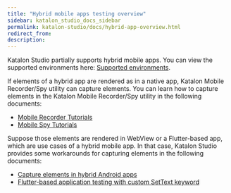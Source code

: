 ```yaml
---
title: "Hybrid mobile apps testing overview" 
sidebar: katalon_studio_docs_sidebar
permalink: katalon-studio/docs/hybrid-app-overview.html 
redirect_from:
description: 
---
```


Katalon Studio partially supports hybrid mobile apps. You can view the supported environments here: [Supported environments](https://docs.katalon.com/katalon-studio/docs/supported-environments.html#mobile).

If elements of a hybrid app are rendered as in a native app, Katalon Mobile Recorder/Spy utility can capture elements. You can learn how to capture elements in the Katalon Mobile Recorder/Spy utility in the following documents: 

- [Mobile Recorder Tutorials](https://docs.katalon.com/katalon-studio/docs/mobile-recorder-tutorials.html)
- [Mobile Spy Tutorials](https://docs.katalon.com/katalon-studio/docs/spy-mobile-utility.html)

Suppose those elements are rendered in WebView or a Flutter-based app, which are use cases of a hybrid mobile app. In that case, Katalon Studio provides some workarounds for capturing elements in the following documents:

- [Capture elements in hybrid Android apps](https://docs.katalon.com/katalon-studio/docs/capture-elements-in-hybrid-android-apps.html)
- [Flutter-based application testing with custom SetText keyword](https://docs.katalon.com/katalon-studio/docs/flutter-based-application-testing.html)

